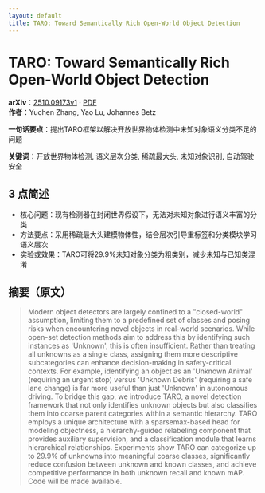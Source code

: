 ```yaml
---
layout: default
title: TARO: Toward Semantically Rich Open-World Object Detection
---
```


# TARO: Toward Semantically Rich Open-World Object Detection
**arXiv**：[2510.09173v1](https://arxiv.org/abs/2510.09173) · [PDF](https://arxiv.org/pdf/2510.09173.pdf)  
**作者**：Yuchen Zhang, Yao Lu, Johannes Betz  

**一句话要点**：提出TARO框架以解决开放世界物体检测中未知对象语义分类不足的问题

**关键词**：开放世界物体检测, 语义层次分类, 稀疏最大头, 未知对象识别, 自动驾驶安全

## 3 点简述
- 核心问题：现有检测器在封闭世界假设下，无法对未知对象进行语义丰富的分类
- 方法要点：采用稀疏最大头建模物体性，结合层次引导重标签和分类模块学习语义层次
- 实验或效果：TARO可将29.9%未知对象分类为粗类别，减少未知与已知类混淆

## 摘要（原文）

> Modern object detectors are largely confined to a "closed-world" assumption,
> limiting them to a predefined set of classes and posing risks when encountering
> novel objects in real-world scenarios. While open-set detection methods aim to
> address this by identifying such instances as 'Unknown', this is often
> insufficient. Rather than treating all unknowns as a single class, assigning
> them more descriptive subcategories can enhance decision-making in
> safety-critical contexts. For example, identifying an object as an 'Unknown
> Animal' (requiring an urgent stop) versus 'Unknown Debris' (requiring a safe
> lane change) is far more useful than just 'Unknown' in autonomous driving. To
> bridge this gap, we introduce TARO, a novel detection framework that not only
> identifies unknown objects but also classifies them into coarse parent
> categories within a semantic hierarchy. TARO employs a unique architecture with
> a sparsemax-based head for modeling objectness, a hierarchy-guided relabeling
> component that provides auxiliary supervision, and a classification module that
> learns hierarchical relationships. Experiments show TARO can categorize up to
> 29.9% of unknowns into meaningful coarse classes, significantly reduce
> confusion between unknown and known classes, and achieve competitive
> performance in both unknown recall and known mAP. Code will be made available.

